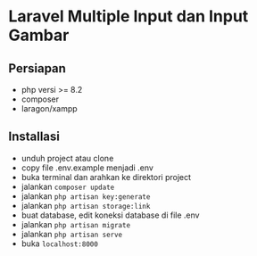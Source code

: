 
# Laravel Multiple Input dan Input Gambar
## Persiapan
- php versi >= 8.2
- composer
- laragon/xampp

## Installasi
- unduh project atau clone
- copy file .env.example menjadi .env
- buka terminal dan arahkan ke direktori project
- jalankan <code>composer update</code>
- jalankan <code>php artisan key:generate</code>
- jalankan <code>php artisan storage:link</code>
- buat database, edit koneksi database di file .env
- jalankan <code>php artisan migrate</code>
- jalankan <code>php artisan serve</code>
- buka <code>localhost:8000</code>
